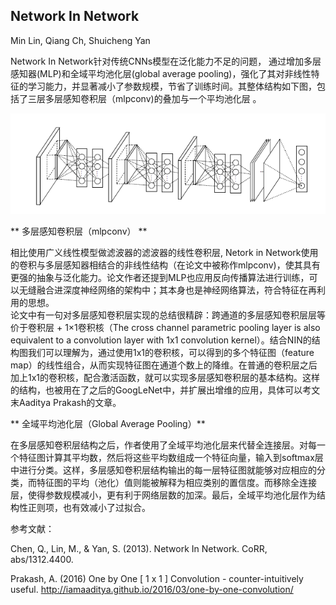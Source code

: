 ## Network In Network ##
Min Lin, Qiang Ch, Shuicheng Yan

Network In Network针对传统CNNs模型在泛化能力不足的问题， 通过增加多层感知器(MLP)和全域平均池化层(global average pooling)，强化了其对非线性特征的学习能力，并显著减小了参数规模，节省了训练时间。其整体结构如下图，包括了三层多层感知卷积层（mlpconv)的叠加与一个平均池化层 。

![Alt text](structure.png)

** 多层感知卷积层（mlpconv） **  

相比使用广义线性模型做滤波器的滤波器的线性卷积层, Netork in Network使用的卷积与多层感知器相结合的非线性结构（在论文中被称作mlpconv)，使其具有更强的抽象与泛化能力。论文作者还提到MLP也应用反向传播算法进行训练，可以无缝融合进深度神经网络的架构中；其本身也是神经网络算法，符合特征在再利用的思想。  
论文中有一句对多层感知卷积层实现的总结很精辟：跨通道的多层感知卷积层层等价于卷积层 + 1×1卷积核（The cross channel parametric pooling layer is also equivalent to a convolution layer with 1x1 convolution kernel）。结合NIN的结构图我们可以理解为，通过使用1x1的卷积核，可以得到的多个特征图（feature map）的线性组合，从而实现特征图在通道个数上的降维。在普通的卷积层之后加上1x1的卷积核，配合激活函数，就可以实现多层感知卷积层的基本结构。这样的结构，也被用在了之后的GoogLeNet中，并扩展出增维的应用，具体可以考文末Aaditya Prakash的文章。

** 全域平均池化层（Global Average Pooling）**  

在多层感知卷积层结构之后，作者使用了全域平均池化层来代替全连接层。对每一个特征图计算其平均数，然后将这些平均数组成一个特征向量，输入到softmax层中进行分类。这样，多层感知卷积层结构输出的每一层特征图就能够对应相应的分类，而特征图的平均（池化）值则能被解释为相应类别的置信度。而移除全连接层，使得参数规模减小，更有利于网络层数的加深。最后，全域平均池化层作为结构性正则项，也有效减小了过拟合。

参考文献：

Chen, Q., Lin, M., & Yan, S. (2013). Network In Network. CoRR, abs/1312.4400.

Prakash, A. (2016) One by One [ 1 x 1 ] Convolution - counter-intuitively useful. http://iamaaditya.github.io/2016/03/one-by-one-convolution/





